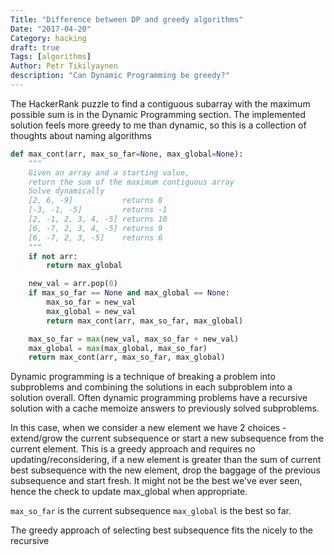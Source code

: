 ```yaml
---
Title: "Difference between DP and greedy algorithms"
Date: "2017-04-20"
Category: hacking
draft: true
Tags: [algorithms]
Author: Petr Tikilyaynen
description: "Can Dynamic Programming be greedy?"
---
```


The HackerRank puzzle to find a contiguous subarray with the maximum possible sum is in the Dynamic Programming section. The implemented solution feels more greedy to me than dynamic, so this is a collection of thoughts about naming algorithms


```python
def max_cont(arr, max_so_far=None, max_global=None):
    """
    Given an array and a starting value, 
    return the sum of the maximum contiguous array
    Solve dynamically
    [2, 6, -9]           returns 8
    [-3, -1, -5]         returns -1
    [2, -1, 2, 3, 4, -5] returns 10
    [6, -7, 2, 3, 4, -5] returns 9
    [6, -7, 2, 3, -5]    returns 6
    """
    if not arr:
        return max_global

    new_val = arr.pop(0)
    if max_so_far == None and max_global == None:
        max_so_far = new_val
        max_global = new_val
        return max_cont(arr, max_so_far, max_global)

    max_so_far = max(new_val, max_so_far + new_val)
    max_global = max(max_global, max_so_far)
    return max_cont(arr, max_so_far, max_global)
```


Dynamic programming is a technique of breaking a problem into subproblems and combining the solutions in each subproblem into a solution overall. Often dynamic programming problems have a recursive solution with a cache memoize answers to previously solved subproblems. 


In this case, when we consider a new element we have 2 choices - extend/grow the current subsequence or start a new subsequence from the current element. This is a greedy approach and requires no updating/reconsidering, if a new element is greater than the sum of current best subsequence with the new element, drop the baggage of the previous subsequence and start fresh. It might not be the best we've ever seen, hence the check to update max_global when appropriate. 

```max_so_far``` is the current subsequence
```max_global``` is the best so far. 

The greedy approach of selecting best subsequence fits the nicely to the recursive 
